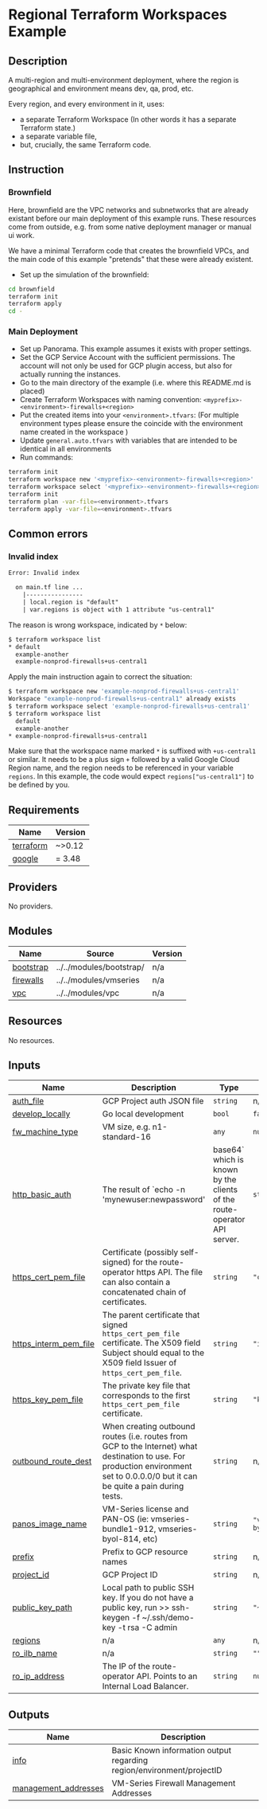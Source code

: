 # Regional Terraform Workspaces Example

## Description

A multi-region and multi-environment deployment, where the region is geographical and environment means dev, qa, prod, etc.

Every region, and every environment in it, uses:

- a separate Terraform Workspace (In other words it has a separate Terraform state.)
- a separate variable file,
- but, crucially, the same Terraform code.

## Instruction

### Brownfield

Here, brownfield are the VPC networks and subnetworks that are already existant
before our main deployment of this example runs. These resources
come from outside, e.g. from some native deployment manager or manual ui work.

We have a minimal Terraform code that creates the brownfield VPCs, and the main code of this example "pretends"
that these were already existent.

- Set up the simulation of the brownfield:

```sh
cd brownfield
terraform init
terraform apply
cd -
```

### Main Deployment

- Set up Panorama. This example assumes it exists with proper settings.
- Set the GCP Service Account with the sufficient permissions. The account will not only be used for GCP plugin access, but also for actually running the instances.
- Go to the main directory of the example (i.e. where this README.md is placed)
- Create Terraform Workspaces with naming convention: `<myprefix>-<environment>-firewalls+<region>`
- Put the created items into your `<environment>.tfvars`: (For multiple environment types please ensure the coincide with the environment name created in the workspace )
- Update `general.auto.tfvars` with variables that are intended to be identical in all environments
- Run commands:

```sh
terraform init
terraform workspace new '<myprefix>-<environment>-firewalls+<region>'
terraform workspace select '<myprefix>-<environment>-firewalls+<region>'
terraform init
terraform plan -var-file=<environment>.tfvars
terraform apply -var-file=<environment>.tfvars
```

## Common errors

### Invalid index

```txt
Error: Invalid index

  on main.tf line ...
    |----------------
    | local.region is "default"
    | var.regions is object with 1 attribute "us-central1"
```

The reason is wrong workspace, indicated by `*` below:

```sh
$ terraform workspace list
* default
  example-another
  example-nonprod-firewalls+us-central1
```

Apply the main instruction again to correct the situation:

```sh
$ terraform workspace new 'example-nonprod-firewalls+us-central1'
Workspace "example-nonprod-firewalls+us-central1" already exists
$ terraform workspace select 'example-nonprod-firewalls+us-central1'
$ terraform workspace list
  default
  example-another
* example-nonprod-firewalls+us-central1
```

Make sure that the workspace name marked `*` is suffixed with `+us-central1` or similar. It needs
to be a plus sign `+` followed by a valid Google Cloud Region name, and the region needs to be
referenced in your variable `regions`. In this example, the code would expect `regions["us-central1"]`
to be defined by you.

<!-- BEGINNING OF PRE-COMMIT-TERRAFORM DOCS HOOK -->
## Requirements

| Name | Version |
|------|---------|
| <a name="requirement_terraform"></a> [terraform](#requirement\_terraform) | ~>0.12 |
| <a name="requirement_google"></a> [google](#requirement\_google) | = 3.48 |

## Providers

No providers.

## Modules

| Name | Source | Version |
|------|--------|---------|
| <a name="module_bootstrap"></a> [bootstrap](#module\_bootstrap) | ../../modules/bootstrap/ | n/a |
| <a name="module_firewalls"></a> [firewalls](#module\_firewalls) | ../../modules/vmseries | n/a |
| <a name="module_vpc"></a> [vpc](#module\_vpc) | ../../modules/vpc | n/a |

## Resources

No resources.

## Inputs

| Name | Description | Type | Default | Required |
|------|-------------|------|---------|:--------:|
| <a name="input_auth_file"></a> [auth\_file](#input\_auth\_file) | GCP Project auth JSON file | `string` | n/a | yes |
| <a name="input_develop_locally"></a> [develop\_locally](#input\_develop\_locally) | Go local development | `bool` | `false` | no |
| <a name="input_fw_machine_type"></a> [fw\_machine\_type](#input\_fw\_machine\_type) | VM size, e.g. n1-standard-16 | `any` | `null` | no |
| <a name="input_http_basic_auth"></a> [http\_basic\_auth](#input\_http\_basic\_auth) | The result of `echo -n 'mynewuser:newpassword' | base64` which is known by the clients of the route-operator API server. | `string` | `"bXluZXd1c2VyOm5ld3Bhc3N3b3Jk"` | no |
| <a name="input_https_cert_pem_file"></a> [https\_cert\_pem\_file](#input\_https\_cert\_pem\_file) | Certificate (possibly self-signed) for the route-operator https API. The file can also contain a concatenated chain of certificates. | `string` | `"cert.pem"` | no |
| <a name="input_https_interm_pem_file"></a> [https\_interm\_pem\_file](#input\_https\_interm\_pem\_file) | The parent certificate that signed `https_cert_pem_file` certificate. The X509 field Subject should equal to the X509 field Issuer of `https_cert_pem_file`. | `string` | `"interm.pem"` | no |
| <a name="input_https_key_pem_file"></a> [https\_key\_pem\_file](#input\_https\_key\_pem\_file) | The private key file that corresponds to the first `https_cert_pem_file` certificate. | `string` | `"key.pem"` | no |
| <a name="input_outbound_route_dest"></a> [outbound\_route\_dest](#input\_outbound\_route\_dest) | When creating outbound routes (i.e. routes from GCP to the Internet) what destination to use. For production environment set to 0.0.0.0/0 but it can be quite a pain during tests. | `string` | n/a | yes |
| <a name="input_panos_image_name"></a> [panos\_image\_name](#input\_panos\_image\_name) | VM-Series license and PAN-OS (ie: vmseries-bundle1-912, vmseries-byol-814, etc) | `string` | `"vmseries-flex-byol-913"` | no |
| <a name="input_prefix"></a> [prefix](#input\_prefix) | Prefix to GCP resource names | `string` | n/a | yes |
| <a name="input_project_id"></a> [project\_id](#input\_project\_id) | GCP Project ID | `string` | n/a | yes |
| <a name="input_public_key_path"></a> [public\_key\_path](#input\_public\_key\_path) | Local path to public SSH key. If you do not have a public key, run >> ssh-keygen -f ~/.ssh/demo-key -t rsa -C admin | `string` | `"~/.ssh/id_rsa.pub"` | no |
| <a name="input_regions"></a> [regions](#input\_regions) | n/a | `any` | n/a | yes |
| <a name="input_ro_ilb_name"></a> [ro\_ilb\_name](#input\_ro\_ilb\_name) | n/a | `string` | `""` | no |
| <a name="input_ro_ip_address"></a> [ro\_ip\_address](#input\_ro\_ip\_address) | The IP of the route-operator API. Points to an Internal Load Balancer. | `string` | `null` | no |

## Outputs

| Name | Description |
|------|-------------|
| <a name="output_info"></a> [info](#output\_info) | Basic Known information output regarding region/environment/projectID |
| <a name="output_management_addresses"></a> [management\_addresses](#output\_management\_addresses) | VM-Series Firewall Management Addresses |
<!-- END OF PRE-COMMIT-TERRAFORM DOCS HOOK -->
